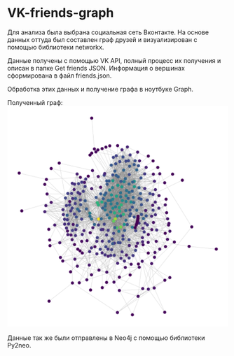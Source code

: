 # VK-friends-graph

Для анализа была выбрана социальная сеть Вконтакте. На основе данных оттуда был составлен граф друзей и визуализирован с помощью библиотеки networkx.

Данные получены с помощью VK API, полный процесс их получения и описан в папке Get friends JSON. Информация о вершинах сформирована в файл friends.json.

Обработка этих данных и получение графа в ноутбуке Graph.

Полученный граф:
![alt text](VkGraph.png)

Данные так же были отправлены в Neo4j с помощью библиотеки Py2neo.
